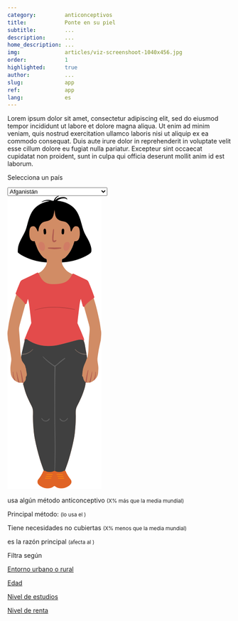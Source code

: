 ```yaml
---
category:         anticonceptivos
title:            Ponte en su piel
subtitle:         ...
description:      ...
home_description: ...
img:              articles/viz-screenshoot-1040x456.jpg
order:            1
highlighted:      true
author:           ...
slug:             app
ref:              app
lang:             es
---
```


<div class="container page-content">
<div class="page-content-container" markdown="1">

Lorem ipsum dolor sit amet, consectetur adipiscing elit, sed do eiusmod tempor incididunt ut labore et dolore magna aliqua. Ut enim ad minim veniam, quis nostrud exercitation ullamco laboris nisi ut aliquip ex ea commodo consequat. Duis aute irure dolor in reprehenderit in voluptate velit esse cillum dolore eu fugiat nulla pariatur. Excepteur sint occaecat cupidatat non proident, sunt in culpa qui officia deserunt mollit anim id est laborum.

<div class="graph-container">
  <div id="contraceptives-app">
    <p>Selecciona un país</p>
    <select class="select-country form-control">
      <option value="AFG">Afganistán</option>
      <option value="ALB">Albania</option>
      <option value="DZA">Argelia</option>
      <option value="AND">Andorra</option>
      <option value="AGO">Angola</option>
      <option value="ATG">Antigua y Barbuda</option>
      <option value="ARG">Argentina</option>
      <option value="ARM">Armenia</option>
      <option value="ABW">Aruba</option>
      <option value="AUS">Australia</option>
      <option value="AUT">Austria</option>
      <option value="AZE">Azerbaiyán</option>
      <option value="BHS">Bahamas</option>
      <option value="BHR">Baréin</option>
      <option value="BGD">Bangladés</option>
      <option value="BRB">Barbados</option>
      <option value="BLR">Bielorrusia</option>
      <option value="BEL">Bélgica</option>
      <option value="BLZ">Belice</option>
      <option value="BEN">Benín</option>
      <option value="BMU">Bermudas</option>
      <option value="BTN">Bután</option>
      <option value="BOL">Bolivia</option>
      <option value="BIH">Bosnia y Herzegovina</option>
      <option value="BWA">Botsuana</option>
      <option value="BRA">Brasil</option>
      <option value="BRN">Brunéi</option>
      <option value="BGR">Bulgaria</option>
      <option value="BFA">Burkina Faso</option>
      <option value="BDI">Burundi</option>
      <option value="KHM">Camboya</option>
      <option value="CMR">Camerún</option>
      <option value="CAN">Canadá</option>
      <option value="CPV">Cabo Verde</option>
      <option value="CYM">Islas Caimán</option>
      <option value="CAF">República Centroafricana</option>
      <option value="TCD">Chad</option>
      <option value="CHL">Chile</option>
      <option value="CHN">China</option>
      <option value="COL">Colombia</option>
      <option value="COM">Comoras</option>
      <option value="COG">Congo</option>
      <option value="COD">República Democrática del Congo</option>
      <option value="COK">Islas Cook</option>
      <option value="CRI">Costa Rica</option>
      <option value="CIV">Costa de Marfil</option>
      <option value="HRV">Croacia</option>
      <option value="CUB">Cuba</option>
      <option value="CYP">Chipre</option>
      <option value="CZE">República Checa</option>
      <option value="DNK">Dinamarca</option>
      <option value="DJI">Yibuti</option>
      <option value="DMA">Dominica</option>
      <option value="DOM">República Dominicana</option>
      <option value="ECU">Ecuador</option>
      <option value="EGY">Egipto</option>
      <option value="SLV">El Salvador</option>
      <option value="GNQ">Guinea Ecuatorial</option>
      <option value="ERI">Eritrea</option>
      <option value="EST">Estonia</option>
      <option value="ETH">Etiopía</option>
      <option value="FLK">Islas Malvinas</option>
      <option value="FRO">Islas Feroe</option>
      <option value="FJI">Fiyi</option>
      <option value="FIN">Finlandia</option>
      <option value="FRA">Francia</option>
      <option value="GUF">Guayana Francesa</option>
      <option value="PYF">Polinesia Francesa</option>
      <option value="GAB">Gabón</option>
      <option value="GMB">Gambia</option>
      <option value="GEO">Georgia</option>
      <option value="DEU">Alemania</option>
      <option value="GHA">Ghana</option>
      <option value="GRC">Grecia</option>
      <option value="GRL">Groenlandia</option>
      <option value="GRD">Granada</option>
      <option value="GUM">Guam</option>
      <option value="GTM">Guatemala</option>
      <option value="GIN">Guinea</option>
      <option value="GNB">Guinea-Bisáu</option>
      <option value="GUY">Guyana</option>
      <option value="HTI">Haiti</option>
      <option value="VAT">Vaticano</option>
      <option value="HND">Honduras</option>
      <option value="HKG">Hong Kong</option>
      <option value="HUN">Hungría</option>
      <option value="ISL">Islandia</option>
      <option value="IND">India</option>
      <option value="IDN">Indonesia</option>
      <option value="IRN">Irán</option>
      <option value="IRQ">Irak</option>
      <option value="IRL">Irlanda</option>
      <option value="ISR">Israel</option>
      <option value="ITA">Italia</option>
      <option value="JAM">Jamaica</option>
      <option value="JPN">Japón</option>
      <option value="JOR">Jordania</option>
      <option value="KAZ">Kazajistán</option>
      <option value="KEN">Kenia</option>
      <option value="KIR">Kiribati</option>
      <option value="PRK">Corea del Norte</option>
      <option value="KOR">Corea del Sur</option>
      <option value="KWT">Kuwait</option>
      <option value="KGZ">Kirguistán</option>
      <option value="LAO">Laos</option>
      <option value="LVA">Letonia</option>
      <option value="LBN">Líbano</option>
      <option value="LSO">Lesoto</option>
      <option value="LBR">Liberia</option>
      <option value="LBY">Libia</option>
      <option value="LIE">Liechtenstein</option>
      <option value="LTU">Lituania</option>
      <option value="LUX">Luxemburgo</option>
      <option value="MAC">Macao</option>
      <option value="MKD">Macedonia</option>
      <option value="MDG">Madagascar</option>
      <option value="MWI">Malaui</option>
      <option value="MYS">Malasia</option>
      <option value="MDV">Maldives</option>
      <option value="MLI">Mali</option>
      <option value="MLT">Malta</option>
      <option value="MHL">Islas Marshall</option>
      <option value="MRT">Mauritania</option>
      <option value="MUS">Mauricio</option>
      <option value="MEX">México</option>
      <option value="FSM">Micronesia</option>
      <option value="MDA">Moldavia</option>
      <option value="MCO">Mónaco</option>
      <option value="MNG">Mongolia</option>
      <option value="MNE">Montenegro</option>
      <option value="MSR">Montserrat</option>
      <option value="MAR">Marruecos</option>
      <option value="MOZ">Mozambique</option>
      <option value="MMR">Myanmar</option>
      <option value="NAM">Namibia</option>
      <option value="NRU">Nauru</option>
      <option value="NPL">Nepal</option>
      <option value="NLD">Países Bajos</option>
      <option value="NCL">Nueva Caledonia</option>
      <option value="NZL">Nueva Zelanda</option>
      <option value="NIC">Nicaragua</option>
      <option value="NER">Níger</option>
      <option value="NGA">Nigeria</option>
      <option value="NIU">Niue</option>
      <option value="NOR">Noruega</option>
      <option value="OMN">Omán</option>
      <option value="PAK">Pakistán</option>
      <option value="PLW">Palaos</option>
      <option value="PSE">Palestina</option>
      <option value="PAN">Panamá</option>
      <option value="PNG">Papúa Nueva Guinea</option>
      <option value="PRY">Paraguay</option>
      <option value="PER">Perú</option>
      <option value="PHL">Filipinas</option>
      <option value="POL">Polonia</option>
      <option value="PRT">Portugal</option>
      <option value="PRI">Puerto Rico</option>
      <option value="QAT">Catar</option>
      <option value="ROU">Rumania</option>
      <option value="RUS">Rusia</option>
      <option value="RWA">Ruanda</option>
      <option value="KNA">San Cristóbal y Nieves</option>
      <option value="LCA">Santa Lucía</option>
      <option value="VCT">San Vicente y las Granadinas</option>
      <option value="WSM">Samoa</option>
      <option value="SMR">San Marino</option>
      <option value="STP">Santo Tomé y Príncipe</option>
      <option value="SAU">Arabia Saudí</option>
      <option value="SEN">Senegal</option>
      <option value="SRB">Serbia</option>
      <option value="SYC">Seychelles</option>
      <option value="SLE">Sierra Leona</option>
      <option value="SGP">Singapur</option>
      <option value="SVK">Eslovaquia</option>
      <option value="SVN">Eslovenia</option>
      <option value="SLB">Islas Salomón</option>
      <option value="SOM">Somalia</option>
      <option value="ZAF">Sudáfrica</option>
      <option value="SSD">Sudán del Sur</option>
      <option value="ESP">España</option>
      <option value="LKA">Sri Lanka</option>
      <option value="SDN">Sudán</option>
      <option value="SUR">Surinam</option>
      <option value="SWZ">Suazilandia</option>
      <option value="SWE">Suecia</option>
      <option value="CHE">Suiza</option>
      <option value="SYR">Siria</option>
      <option value="TWN">Taiwán</option>
      <option value="TJK">Tayikistán</option>
      <option value="TZA">Tanzania</option>
      <option value="THA">Tailandia</option>
      <option value="TLS">Timor Oriental</option>
      <option value="TGO">Togo</option>
      <option value="TON">Tonga</option>
      <option value="TTO">Trinidad y Tobago</option>
      <option value="TUN">Túnez</option>
      <option value="TUR">Turquía</option>
      <option value="TKM">Turkmenistán</option>
      <option value="TUV">Tuvalu</option>
      <option value="UGA">Uganda</option>
      <option value="UKR">Ucrania</option>
      <option value="ARE">Emiratos Árabes Unidos</option>
      <option value="GBR">Reino Unido</option>
      <option value="USA">Estados Unidos</option>
      <option value="URY">Uruguay</option>
      <option value="UZB">Uzbekistán</option>
      <option value="VUT">Vanuatu</option>
      <option value="VEN">Venezuela</option>
      <option value="VNM">Vietnam</option>
      <option value="YEM">Yemen</option>
      <option value="ZMB">Zambia</option>
      <option value="ZWE">Zimbabue</option>
    </select>
    <div class="row">
      <div class="col-sm-5">
        <img id="contraceptives-app-img" src="/assets/images/svg/woman.svg">
      </div>
      <div class="col-sm-7">
        <div class="contraceptives-app-data">
          <div id="contraceptives-app-use">
            <p><strong id="contraceptives-app-data-use"></strong> usa algún método anticonceptivo <small>(X% más que la media mundial)</small></p>
            <p>Principal método: <strong id="contraceptives-app-data-main-method"></strong> <small>(lo usa el <span id="contraceptives-app-data-main-method-value"></span>)</small></p>
          </div>
          <div id="contraceptives-app-unmetneeds">
            <p><strong id="contraceptives-app-data-unmetneeds"></strong> Tiene necesidades no cubiertas <small>(X% menos que la media mundial)</small></p>
          </div>
          <div id="contraceptives-app-reason">
            <p><strong id="contraceptives-app-data-reason"></strong> es la razón principal <small>(afecta al <span id="contraceptives-app-data-reason-value"></span>)</small></p>
          </div>
        </div>
        <div class="contraceptives-app-filters">
          <p>Filtra según</p>
          <p><a class="btn btn-default" href="#" role="button" data-value="0">Entorno urbano o rural</a></p>
          <p><a class="btn btn-default" href="#" role="button" data-value="1">Edad</a></p>
          <p><a class="btn btn-default" href="#" role="button" data-value="2">Nivel de estudios</a></p>
          <p><a class="btn btn-default" href="#" role="button" data-value="3">Nivel de renta</a></p>
        </div>
      </div>
    </div>
  </div>
</div>

</div>
</div>